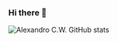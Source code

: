 ### Hi there 👋

<!--
**alexandrocw/alexandrocw** is a ✨ _special_ ✨ repository because its `README.md` (this file) appears on your GitHub profile.

Here are some ideas to get you started:

- 🔭 I’m currently studying in Universitas Gadjah Mada, Indonesia.
- 🌱 I’m currently learning to be full stack web developer.
- 💬 Ask me about my interests.
- 📫 How to reach me: alexandrowijaya.aw2@gmail.com
- ⚡ Fun fact: I'm an otaku.
-->

![Alexandro C.W. GitHub stats](https://github-readme-stats.vercel.app/api?username=alexandrocw&show_icons=true&theme=tokyonight)
